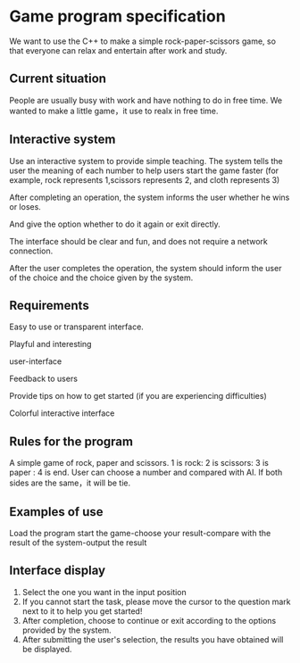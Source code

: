 # Game program specification                               

We want to use the C++ to make a simple rock-paper-scissors game, so that everyone can relax and entertain after work and study.    


## Current situation
People are usually busy with work and have nothing to do in free time.
We wanted to make a little game，it use to realx in free time.

## Interactive system  

                                    
Use an interactive system to provide simple teaching. The system tells the user the meaning of each number to help users start the game faster (for example, rock represents 1,scissors represents 2, and cloth represents 3)
            
After completing an operation, the system informs the user whether he wins or loses.
             
And give the option whether to do it again or exit directly.
            
The interface should be clear and fun, and does not require a network connection.
                    
After the user completes the operation, the system should inform the user of the choice and the choice given by the system.

## Requirements                                                  

  
Easy to use or transparent interface.
                     
Playful and interesting 
             
user-interface
              
Feedback to users
                
Provide tips on how to get started (if you are experiencing difficulties)
               
Colorful interactive interface

## Rules for the program
A simple game of rock, paper and scissors.
1 is rock:  2 is scissors:  3 is paper :  4 is end.
User can choose a number and compared with AI.
If both sides are the same，it will be tie.


## Examples of use             

Load the program start the game-choose your result-compare with the result of the system-output the result

## Interface display           
                               
                
1. Select the one you want in the input position                                                    
2. If you cannot start the task, please move the cursor to the question mark next to it to help you get started!                                                     
3. After completion, choose to continue or exit according to the options provided by the system.                                            
4. After submitting the user's selection, the results you have obtained will be displayed. 
